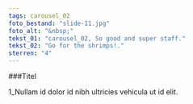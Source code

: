 ```yaml
---
tags: carousel_02
foto_bestand: "slide-11.jpg"
foto_alt: "&nbsp;"
tekst_01: "carousel_02, So good and super staff."
tekst_02: "Go for the shrimps!."
sterren: "4"
---
```


###Titel

1_Nullam id dolor id nibh ultricies vehicula ut id elit.
